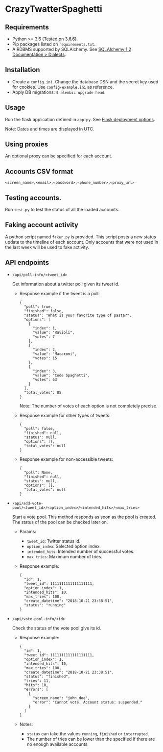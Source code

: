 # CrazyTwatterSpaghetti


## Requirements

- Python >= 3.6 (Tested on 3.6.6).
- Pip packages listed on `requirements.txt`.
- A RDBMS supported by SQLAlchemy. See [SQLAlchemy 1.2 Documentation > Dialects](https://docs.sqlalchemy.org/en/latest/dialects/index.html).


## Installation

- Create a `config.ini`. Change the database DSN and the secret key used for cookies. Use `config-example.ini` as reference.
- Apply DB migrations: `$ alembic upgrade head`.


## Usage

Run the flask application defined in `app.py`. See [Flask deployment options](http://flask.pocoo.org/docs/1.0/deploying/).

Note: Dates and times are displayed in UTC.


## Using proxies

An optional proxy can be specified for each account.


## Accounts CSV format

`<screen_name>,<email>,<password>,<phone_number>,<proxy_url>`


## Testing accounts.

Run `test.py` to test the status of all the loaded accounts.


## Faking account activity

A python script named `faker.py` is provided. This script posts a new status update to the timeline of each account.
Only accounts that were not used in the last week will be used to fake activity.


## API endpoints

- `/api/poll-info/<tweet_id>`

  Get information about a twitter poll given its tweet id.

  - Response example if the tweet is a poll:

    ```
    {
      "poll": true,
      "finished": false,
      "status": "What is your favorite type of pasta?",
      "options": [
        {
          "index": 1,
          "value": "Ravioli",
          "votes": 7
        },
        {
          "index": 2,
          "value": "Macaroni",
          "votes": 15
        },
        {
          "index": 3,
          "value": "Code Spaghetti",
          "votes": 63
        }
      ],
      "total_votes": 85
    }
    ```

    Note: The number of votes of each option is not completely precise.

  - Response example for other types of tweets:

    ```
    {
      "poll": false,
      "finished": null,
      "status": null,
      "options": [],
      "total_votes": null
    }
    ```

  - Response example for non-accessible tweets:

    ```
    {
      "poll": None,
      "finished": null,
      "status": null,
      "options": [],
      "total_votes": null
    }
    ```

- `/api/add-vote-pool/<tweet_id>/<option_index>/<intended_hits>/<max_tries>`

  Start a vote pool. This method responds as soon as the pool is created.
  The status of the pool can be checked later on.

  - Params:

    - `tweet_id`: Twitter status id.
    - `option_index`: Selected option index.
    - `intended_hits`: Intended number of successful votes.
    - `max_tries`: Maximum number of tries.

  - Response example:

    ```
    {
      "id": 1,
      "tweet_id": 1111111111111111111,
      "option_index": 1,
      "intended_hits": 10,
      "max_tries": 100,
      "create_datetime": "2018-10-21 23:38:51",
      "status": "running"
    }
    ```

- `/api/vote-pool-info/<id>`

  Check the status of the vote pool give its id.

  - Response example:

    ```
    {
      "id": 1,
      "tweet_id": 1111111111111111111,
      "option_index": 1,
      "intended_hits": 10,
      "max_tries": 100,
      "create_datetime": "2018-10-21 23:38:51",
      "status": "finished",
      "tries": 11,
      "hits": 10,
      "errors": [
        {
          "screen_name": "john_doe",
          "error": "Cannot vote. Account status: suspended."
        }
      ]
    }
    ```

  - Notes:

    - `status` can take the values `running`, `finished` or `interrupted`.
    - The number of tries can be lower than the specified if there are no enough available accounts.
